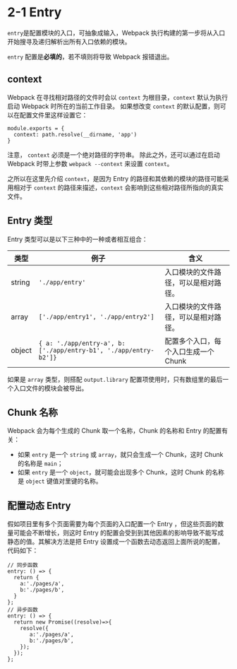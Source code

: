 <h1 id="2-1-entry">2-1 Entry</h1>
<p><code>entry</code>是配置模块的入口，可抽象成输入，Webpack 执行构建的第一步将从入口开始搜寻及递归解析出所有入口依赖的模块。</p>
<p><code>entry</code> 配置是<strong>必填的</strong>，若不填则将导致 Webpack 报错退出。</p>
<h2 id="context">context</h2>
<p>Webpack 在寻找相对路径的文件时会以 <code>context</code> 为根目录，<code>context</code> 默认为执行启动 Webpack 时所在的当前工作目录。
如果想改变 <code>context</code> 的默认配置，则可以在配置文件里这样设置它：</p>
<pre><code class="lang-js"><span class="hljs-built_in">module</span>.exports = {
  context: path.resolve(__dirname, <span class="hljs-string">&apos;app&apos;</span>)
}
</code></pre>
<p>注意， <code>context</code> 必须是一个绝对路径的字符串。
除此之外，还可以通过在启动 Webpack 时带上参数 <code>webpack --context</code> 来设置 <code>context</code>。</p>
<p>之所以在这里先介绍 <code>context</code>，是因为 Entry 的路径和其依赖的模块的路径可能采用相对于 <code>context</code> 的路径来描述，<code>context</code> 会影响到这些相对路径所指向的真实文件。</p>
<h2 id="entry-类型">Entry 类型</h2>
<p>Entry 类型可以是以下三种中的一种或者相互组合：</p>
<table>
<thead>
<tr>
<th>类型</th>
<th>例子</th>
<th>含义</th>
</tr>
</thead>
<tbody>
<tr>
<td>string</td>
<td><code>&apos;./app/entry&apos;</code></td>
<td>入口模块的文件路径，可以是相对路径。</td>
</tr>
<tr>
<td>array</td>
<td><code>[&apos;./app/entry1&apos;, &apos;./app/entry2&apos;]</code></td>
<td>入口模块的文件路径，可以是相对路径。</td>
</tr>
<tr>
<td>object</td>
<td><code>{ a: &apos;./app/entry-a&apos;, b: [&apos;./app/entry-b1&apos;, &apos;./app/entry-b2&apos;]}</code></td>
<td>配置多个入口，每个入口生成一个 Chunk</td>
</tr>
</tbody>
</table>
<p>如果是 <code>array</code> 类型，则搭配 <code>output.library</code> 配置项使用时，只有数组里的最后一个入口文件的模块会被导出。</p>
<h2 id="chunk-名称">Chunk 名称</h2>
<p>Webpack 会为每个生成的 Chunk 取一个名称，Chunk 的名称和 Entry 的配置有关：</p>
<ul>
<li>如果 <code>entry</code> 是一个 <code>string</code> 或 <code>array</code>，就只会生成一个 Chunk，这时 Chunk 的名称是 <code>main</code>；</li>
<li>如果 <code>entry</code> 是一个 <code>object</code>，就可能会出现多个 Chunk，这时 Chunk 的名称是 <code>object</code> 键值对里键的名称。</li>
</ul>
<h2 id="配置动态-entry">配置动态 Entry</h2>
<p>假如项目里有多个页面需要为每个页面的入口配置一个 Entry ，但这些页面的数量可能会不断增长，则这时 Entry 的配置会受到到其他因素的影响导致不能写成静态的值。其解决方法是把 Entry 设置成一个函数去动态返回上面所说的配置，代码如下：</p>
<pre><code class="lang-js"><span class="hljs-comment">// 同步函数</span>
entry: () =&gt; {
  <span class="hljs-keyword">return</span> {
    a:<span class="hljs-string">&apos;./pages/a&apos;</span>,
    b:<span class="hljs-string">&apos;./pages/b&apos;</span>,
  }
};
<span class="hljs-comment">// 异步函数</span>
entry: () =&gt; {
  <span class="hljs-keyword">return</span> <span class="hljs-keyword">new</span> <span class="hljs-built_in">Promise</span>((resolve)=&gt;{
    resolve({
       a:<span class="hljs-string">&apos;./pages/a&apos;</span>,
       b:<span class="hljs-string">&apos;./pages/b&apos;</span>,
    });
  });
};
</code></pre>

                                
                                